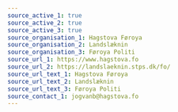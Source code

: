```yaml
---
source_active_1: true
source_active_2: true
source_active_3: true
source_organisation_1: Hagstova Føroya
source_organisation_2: Landslæknin
source_organisation_3: Føroya Politi
source_url_1: https://www.hagstova.fo
source_url_2: https://landslaeknin.stps.dk/fo/
source_url_text_1: Hagstova Føroya
source_url_text_2: Landslæknin
source_url_text_3: Føroya Politi
source_contact_1: jogvanb@hagstova.fo
---
```

